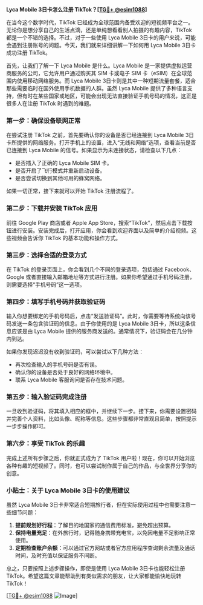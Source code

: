 **Lyca Mobile 3日卡怎么注册 TikTok？[[TG💪+ @esim1088](https://t.me/s/esim1088)]**

在当今这个数字时代，TikTok 已经成为全球范围内备受欢迎的短视频平台之一。无论你是想分享自己的生活点滴，还是单纯想看看别人拍摄的有趣内容，TikTok 都是一个不错的选择。不过，对于一些使用 Lyca Mobile 3日卡的用户来说，可能会遇到注册账号的问题。今天，我们就来详细讲解一下如何用 Lyca Mobile 3日卡成功注册 TikTok。

首先，让我们了解一下 Lyca Mobile 是什么。Lyca Mobile 是一家提供虚拟运营商服务的公司，它允许用户通过购买其 SIM 卡或电子 SIM 卡（eSIM）在全球范围内使用移动网络服务。而 Lyca Mobile 3日卡则是其中一种短期流量套餐，适合那些需要临时在国外使用手机数据的人群。虽然 Lyca Mobile 提供了多种语言支持，但有时在某些国家或地区，可能会出现无法直接验证手机号码的情况，这正是很多人在注册 TikTok 时遇到的难题。

### 第一步：确保设备联网正常

在尝试注册 TikTok 之前，首先要确认你的设备是否已经连接到 Lyca Mobile 3日卡所提供的网络服务。打开手机上的设置，进入“无线和网络”选项，查看当前是否已连接到 Lyca Mobile 的信号。如果显示为未连接状态，请检查以下几点：

- 是否插入了正确的 Lyca Mobile SIM 卡。
- 是否开启了飞行模式并重新启动设备。
- 是否尝试切换到其他可用的蜂窝网络。

如果一切正常，接下来就可以开始 TikTok 注册流程了。

### 第二步：下载并安装 TikTok 应用

前往 Google Play 商店或者 Apple App Store，搜索“TikTok”，然后点击下载按钮进行安装。安装完成后，打开应用，你会看到欢迎界面以及简单的介绍视频。这些视频会告诉你 TikTok 的基本功能和操作方式。

### 第三步：选择合适的登录方式

在 TikTok 的登录页面上，你会看到几个不同的登录选项，包括通过 Facebook、Google 或者直接输入邮箱地址等方式进行注册。如果你希望通过手机号码注册，则需要选择“手机号码”这一选项。

### 第四步：填写手机号码并获取验证码

输入你想要绑定的手机号码后，点击“发送验证码”。此时，你需要等待系统向该号码发送一条包含验证码的信息。由于你使用的是 Lyca Mobile 3日卡，所以这条信息应该是由 Lyca Mobile 提供的服务商发送的。通常情况下，验证码会在几分钟内到达。

如果你发现迟迟没有收到验证码，可以尝试以下几种方法：

- 再次检查输入的手机号码是否有误。
- 确认你的设备是否处于良好的网络环境中。
- 联系 Lyca Mobile 客服询问是否存在技术问题。

### 第五步：输入验证码完成注册

一旦收到验证码，将其填入相应的框中，并继续下一步。接下来，你需要设置密码并完善个人资料，比如头像、昵称等信息。这些步骤都非常直观且简单，按照提示一步步操作即可。

### 第六步：享受 TikTok 的乐趣

完成上述所有步骤之后，你就正式成为了 TikTok 用户啦！现在，你可以开始浏览各种有趣的短视频了。同时，也可以尝试制作属于自己的作品，与全世界分享你的创意。

### 小贴士：关于 Lyca Mobile 3日卡的使用建议

虽然 Lyca Mobile 3日卡非常适合短期旅行者，但在实际使用过程中也需要注意一些细节问题：

1. **提前规划好行程**：了解目的地国家的通信费用标准，避免超出预算。
2. **保持电量充足**：在外旅行时，记得随身携带充电宝，以免因电量不足影响正常使用。
3. **定期检查账户余额**：可以通过官方网站或者官方应用程序查询剩余流量及通话时间，及时充值以保证服务不间断。

总之，只要按照上述步骤操作，即使是使用 Lyca Mobile 3日卡也能轻松注册 TikTok。希望这篇文章能帮助到有类似需求的朋友，让大家都能愉快地玩转 TikTok！

[[TG💪+ @esim1088](https://t.me/s/esim1088) ![Image](https://i.postimg.cc/4NQfJmqS/Snipaste-2025-05-13-00-14-12.png)]